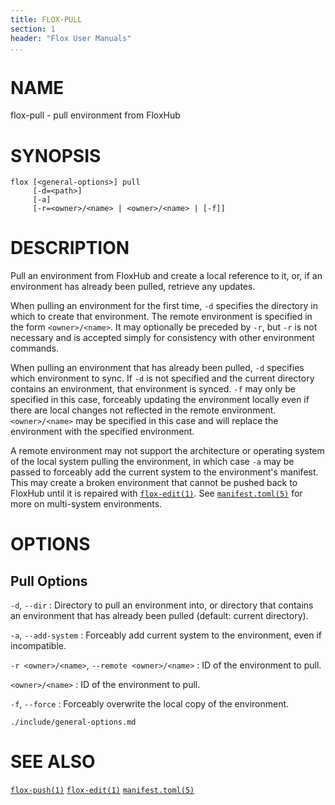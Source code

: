 ```yaml
---
title: FLOX-PULL
section: 1
header: "Flox User Manuals"
...
```



# NAME

flox-pull - pull environment from FloxHub

# SYNOPSIS

```
flox [<general-options>] pull
     [-d=<path>]
     [-a]
     [-r=<owner>/<name> | <owner>/<name> | [-f]]
```

# DESCRIPTION

Pull an environment from FloxHub and create a local reference to it,
or, if an environment has already been pulled, retrieve any updates.

When pulling an environment for the first time, `-d` specifies the directory
in which to create that environment.
The remote environment is specified in the form `<owner>/<name>`.
It may optionally be preceded by `-r`,
but `-r` is not necessary and is accepted simply for consistency with other
environment commands.

When pulling an environment that has already been pulled, `-d` specifies which
environment to sync.
If `-d` is not specified and the current directory contains an environment, that
environment is synced.
`-f` may only be specified in this case, forceably updating the environment
locally even if there are local changes not reflected in the remote environment.
`<owner>/<name>` may be specified in this case and will replace the environment
with the specified environment.

A remote environment may not support the architecture or operating system of the
local system pulling the environment,
in which case `-a` may be passed to forceably add the current system to the
environment's manifest.
This may create a broken environment that cannot be pushed back to FloxHub until
it is repaired with [`flox-edit(1)`](./flox-edit.md).
See [`manifest.toml(5)`](./manifest.toml.md) for more on multi-system
environments.

# OPTIONS

## Pull Options

`-d`, `--dir`
:   Directory to pull an environment into, or directory that contains an
    environment that has already been pulled (default: current directory).

`-a`, `--add-system`
:   Forceably add current system to the environment, even if incompatible.

`-r <owner>/<name>`, `--remote <owner>/<name>`
:   ID of the environment to pull.

`<owner>/<name>`
:   ID of the environment to pull.

`-f`, `--force`
:   Forceably overwrite the local copy of the environment.

```{.include}
./include/general-options.md
```

# SEE ALSO

[`flox-push(1)`](./flox-push.md)
[`flox-edit(1)`](./flox-edit.md)
[`manifest.toml(5)`](./manifest.toml.md)

